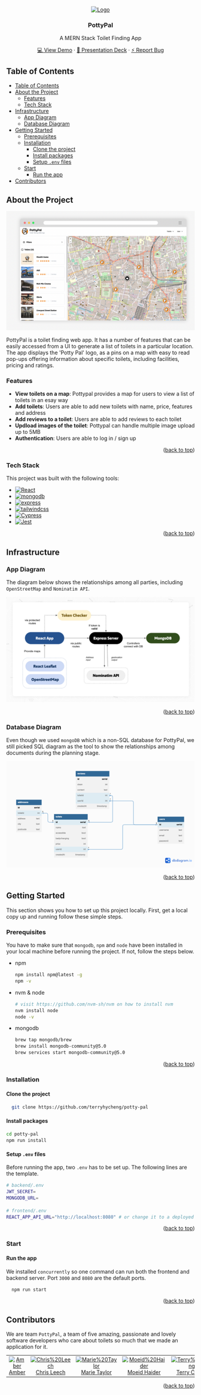 <a name="readme-top"></a>

<br />
<!-- PROJECT LOGO -->
<div align="center">
  <a href="https://github.com/terryhycheng/acebook">
    <img src="https://raw.githubusercontent.com/terryhycheng/potty-pal/main/frontend/public/mini-logo.svg" alt="Logo" width="60" height="60">
  </a>

<h3 align="center">PottyPal</h3>
<p>A MERN Stack Toilet Finding App</p>

  <p align="center">
    <a href="https://potty-pal-frontend.onrender.com/">💻 View Demo</a>
    ·
    <a href="https://docs.google.com/presentation/d/18HRkplZd6_S4CVVg7y47VUbVzs6aihjLZcJ3n5it9aM/edit?usp=sharing">🚀 Presentation Deck</a>
    ·
    <a href="https://github.com/terryhycheng/potty-pal/issues">⚡ Report Bug</a>
  </p>
</div>

<!-- TABLE OF CONTENTS -->

## Table of Contents

- [Table of Contents](#table-of-contents)
- [About the Project](#about-the-project)
  - [Features](#features)
  - [Tech Stack](#tech-stack)
- [Infrastructure](#infrastructure)
  - [App Diagram](#app-diagram)
  - [Database Diagram](#database-diagram)
- [Getting Started](#getting-started)
  - [Prerequisites](#prerequisites)
  - [Installation](#installation)
    - [Clone the project](#clone-the-project)
    - [Install packages](#install-packages)
    - [Setup `.env` files](#setup-env-files)
  - [Start](#start)
    - [Run the app](#run-the-app)
- [Contributors](#contributors)

<!-- ABOUT THE PROJECT -->

## About the Project

![privew](frontend/public/pottypal-preview.png)

PottyPal is a toilet finding web app. It has a number of features that can be easily accessed from a UI to generate a list of toilets in a particular location. The app displays the 'Potty Pal' logo, as a pins on a map with easy to read pop-ups offering information about specific toilets, including facilities, pricing and ratings.

### Features

- **View toilets on a map**: Pottypal provides a map for users to view a list of toilets in an esay way
- **Add toilets**: Users are able to add new toilets with name, price, features and address
- **Add reviews to a toilet**: Users are able to add reviews to each toilet
- **Updload images of the toilet**: Pottypal can handle multiple image upload up to 5MB
- **Authentication**: Users are able to log in / sign up

<p align="right">(<a href="#readme-top">back to top</a>)</p>

### Tech Stack

This project was built with the following tools:

- [![React][react-shield]][react-url]
- [![mongodb][mongodb-shield]][mongodb-url]
- [![express][express-shield]][express-url]
- [![tailwindcss][tailwindcss-shield]][tailwindcss-url]
- [![Cypress][cypress-shield]][cypress-url]
- [![Jest][jest-shield]][jest-url]

<p align="right">(<a href="#readme-top">back to top</a>)</p>

## Infrastructure

### App Diagram

The diagram below shows the relationships among all parties, including `OpenStreetMap` and `Nominatim API`.

![app-diagram](frontend/public/app-diagram.png)

<p align="right">(<a href="#readme-top">back to top</a>)</p>

### Database Diagram

Even though we used `mongoDB` which is a non-SQL database for PottyPal, we still picked SQL diagram as the tool to show the relationships among documents during the planning stage.

![db-diagram](frontend/public/potty-pal-db-diagram.png)

<p align="right">(<a href="#readme-top">back to top</a>)</p>

<!-- GETTING STARTED -->

## Getting Started

This section shows you how to set up this project locally. First, get a local copy up and running follow these simple steps.

### Prerequisites

You have to make sure that `mongodb`, `npm` and `node` have been installed in your local machine before running the project. If not, follow the steps below.

- npm

  ```sh
  npm install npm@latest -g
  npm -v
  ```

- nvm & node

  ```sh
  # visit https://github.com/nvm-sh/nvm on how to install nvm
  nvm install node
  node -v
  ```

- mongodb
  ```sh
  brew tap mongodb/brew
  brew install mongodb-community@5.0
  brew services start mongodb-community@5.0
  ```
  <p align="right">(<a href="#readme-top">back to top</a>)</p>

### Installation

#### Clone the project

```bash
  git clone https://github.com/terryhycheng/potty-pal
```

#### Install packages

```bash
cd potty-pal
npm run install
```

#### Setup `.env` files

Before running the app, two `.env` has to be set up. The following lines are the template.

```bash
# backend/.env
JWT_SECRET=
MONGODB_URL=

# frontend/.env
REACT_APP_API_URL="http://localhost:8080" # or change it to a deployed server url
```

<p align="right">(<a href="#readme-top">back to top</a>)</p>

### Start

#### Run the app

We installed `concurrently` so one command can run both the frontend and backend server. Port `3000` and `8080` are the default ports.

```bash
  npm run start
```

<p align="right">(<a href="#readme-top">back to top</a>)</p>

<!-- CONTRIBUTORS -->

## Contributors

We are team `PottyPal`, a team of five amazing, passionate and lovely software developers who care about toilets so much that we made an application for it.

<table>
  <tr>
   <td align="center"><a href="https://github.com/AmberG31"><img src="https://avatars.githubusercontent.com/u/118190812?v=4" width="150" alt="Amber"/><br />Amber</a></td>
   <td align="center"><a href="https://github.com/pieslappa"><img src="https://avatars.githubusercontent.com/u/34448070?v=4" width="150" alt="Chris%20Leech"/><br />Chris Leech</a></td>
   <td align="center"><a href="https://github.com/ChalkandFeather"><img src="https://avatars.githubusercontent.com/u/114813829?v=4" width="150" alt="Marie%20Taylor"/><br />Marie Taylor</a></td>
  <td align="center"><a href="https://github.com/moeid9"><img src="https://avatars.githubusercontent.com/u/119462140?v=4" width="150" alt="Moeid%20Haider"/><br />Moeid Haider</a></td>
   <td align="center"><a href="https://github.com/terryhycheng"><img src="https://avatars.githubusercontent.com/u/35667554?v=4" width="150" alt="Terry%20Cheng"/><br />Terry Cheng</a></td>
  </tr>
</table>

<p align="right">(<a href="#readme-top">back to top</a>)</p>

[typescript-shield]: https://img.shields.io/badge/Typescript-3178c6?style=for-the-badge&logo=typescript&logoColor=white
[typescript-url]: https://www.typescriptlang.org/
[circleci-shield]: https://img.shields.io/badge/circleci-000000?style=for-the-badge&logo=circleci&logoColor=white
[circleci-url]: https://circleci.com/
[jest-shield]: https://img.shields.io/badge/jest-c21325?style=for-the-badge&logo=jest&logoColor=white
[jest-url]: https://jestjs.io/
[react-shield]: https://img.shields.io/badge/reactjs-20232a?style=for-the-badge&logo=react&logoColor=61dafb
[react-url]: https://reactjs.org/
[cypress-shield]: https://img.shields.io/badge/cypress-007780?style=for-the-badge&logo=cypress&logoColor=white
[cypress-url]: https://www.cypress.io/
[tailwindcss-shield]: https://img.shields.io/badge/tailwindcss-0f172a?style=for-the-badge&logo=tailwindcss&logoColor=38BDF8
[tailwindcss-url]: https://tailwindcss.com/
[mongodb-shield]: https://img.shields.io/badge/mongodb-023430?style=for-the-badge&logo=mongodb&logoColor=white
[mongodb-url]: https://www.mongodb.com/
[express-shield]: https://img.shields.io/badge/express-000000?style=for-the-badge&logo=express&logoColor=white
[express-url]: https://expressjs.com/
